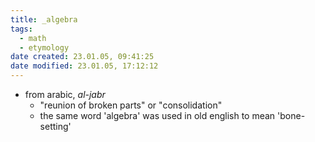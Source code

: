 ```yaml
---
title: _algebra
tags:
  - math
  - etymology
date created: 23.01.05, 09:41:25
date modified: 23.01.05, 17:12:12
---
```


- from arabic, *al-jabr*
	- "reunion of broken parts" or "consolidation"
	- the same word 'algebra' was used in old english to mean 'bone-setting'
